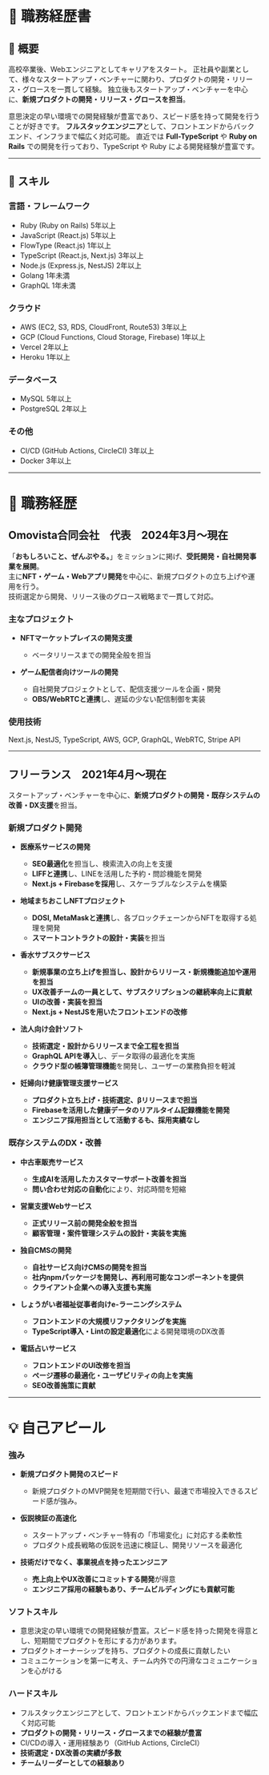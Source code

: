 # 📄 **職務経歴書**

## 📝 概要
高校卒業後、Webエンジニアとしてキャリアをスタート。
正社員や副業として、様々なスタートアップ・ベンチャーに関わり、プロダクトの開発・リリース・グロースを一貫して経験。
独立後もスタートアップ・ベンチャーを中心に、**新規プロダクトの開発・リリース・グロースを担当**。

意思決定の早い環境での開発経験が豊富であり、スピード感を持って開発を行うことが好きです。
**フルスタックエンジニア**として、フロントエンドからバックエンド、インフラまで幅広く対応可能。
直近では **Full-TypeScript** や **Ruby on Rails** での開発を行っており、TypeScript や Ruby による開発経験が豊富です。

---

## 🔧 **スキル**
### **言語・フレームワーク**
- Ruby (Ruby on Rails) 5年以上
- JavaScript (React.js) 5年以上
- FlowType (React.js) 1年以上
- TypeScript (React.js, Next.js) 3年以上
- Node.js (Express.js, NestJS) 2年以上
- Golang 1年未満
- GraphQL 1年未満

### **クラウド**
- AWS (EC2, S3, RDS, CloudFront, Route53) 3年以上
- GCP (Cloud Functions, Cloud Storage, Firebase) 1年以上
- Vercel 2年以上
- Heroku 1年以上

### **データベース**
- MySQL 5年以上
- PostgreSQL 2年以上

### **その他**
- CI/CD (GitHub Actions, CircleCI) 3年以上
- Docker 3年以上

---

# 💼 **職務経歴**

## **Omovista合同会社　代表　2024年3月〜現在**
「**おもしろいこと、ぜんぶやる。**」をミッションに掲げ、**受託開発・自社開発事業を展開**。  
主に**NFT・ゲーム・Webアプリ開発**を中心に、新規プロダクトの立ち上げや運用を行う。  
技術選定から開発、リリース後のグロース戦略まで一貫して対応。

### **主なプロジェクト**
- **NFTマーケットプレイスの開発支援**
  - ベータリリースまでの開発全般を担当

- **ゲーム配信者向けツールの開発**
  - 自社開発プロジェクトとして、配信支援ツールを企画・開発
  - **OBS/WebRTCと連携**し、遅延の少ない配信制御を実装

### **使用技術**
Next.js, NestJS, TypeScript, AWS, GCP, GraphQL, WebRTC, Stripe API

---

## **フリーランス　2021年4月〜現在**
スタートアップ・ベンチャーを中心に、**新規プロダクトの開発・既存システムの改善・DX支援**を担当。

### **新規プロダクト開発**
- **医療系サービスの開発**
  - **SEO最適化**を担当し、検索流入の向上を支援
  - **LIFFと連携**し、LINEを活用した予約・問診機能を開発
  - **Next.js + Firebaseを採用**し、スケーラブルなシステムを構築

- **地域まちおこしNFTプロジェクト**
  - **DOSI, MetaMaskと連携**し、各ブロックチェーンからNFTを取得する処理を開発
  - **スマートコントラクトの設計・実装**を担当

- **香水サブスクサービス**
  - **新規事業の立ち上げを担当し、設計からリリース・新規機能追加や運用を担当**
  - **UX改善チームの一員として、サブスクリプションの継続率向上に貢献**
  - **UIの改善・実装を担当**
  - **Next.js + NestJSを用いたフロントエンドの改修**

- **法人向け会計ソフト**
  - **技術選定・設計からリリースまで全工程を担当**
  - **GraphQL APIを導入**し、データ取得の最適化を実施
  - **クラウド型の帳簿管理機能**を開発し、ユーザーの業務負担を軽減

- **妊婦向け健康管理支援サービス**
  - **プロダクト立ち上げ・技術選定、βリリースまで担当**
  - **Firebaseを活用した健康データのリアルタイム記録機能を開発**
  - **エンジニア採用担当として活動するも、採用実績なし**

### **既存システムのDX・改善**
- **中古車販売サービス**
  - **生成AIを活用したカスタマーサポート改善を担当**
  - **問い合わせ対応の自動化**により、対応時間を短縮

- **営業支援Webサービス**
  - **正式リリース前の開発全般を担当**
  - **顧客管理・案件管理システムの設計・実装を実施**

- **独自CMSの開発**
  - **自社サービス向けCMSの開発を担当**
  - **社内npmパッケージを開発し、再利用可能なコンポーネントを提供**
  - **クライアント企業への導入支援も実施**

- **しょうがい者福祉従事者向けe-ラーニングシステム**
  - **フロントエンドの大規模リファクタリングを実施**
  - **TypeScript導入・Lintの設定最適化**による開発環境のDX改善

- **電話占いサービス**
  - **フロントエンドのUI改修を担当**
  - **ページ遷移の最適化・ユーザビリティの向上を実施**
  - **SEO改善施策に貢献**

---

# 💡 **自己アピール**
### **強み**
- **新規プロダクト開発のスピード**
  - 新規プロダクトのMVP開発を短期間で行い、最速で市場投入できるスピード感が強み。

- **仮説検証の高速化**
  - スタートアップ・ベンチャー特有の「市場変化」に対応する柔軟性
  - プロダクト成長戦略の仮説を迅速に検証し、開発リソースを最適化

- **技術だけでなく、事業視点を持ったエンジニア**
  - **売上向上やUX改善にコミットする開発**が得意
  - **エンジニア採用の経験もあり、チームビルディングにも貢献可能**

### **ソフトスキル**
- 意思決定の早い環境での開発経験が豊富。スピード感を持った開発を得意とし、短期間でプロダクトを形にする力があります。
- プロダクトオーナーシップを持ち、プロダクトの成長に貢献したい
- コミュニケーションを第一に考え、チーム内外での円滑なコミュニケーションを心がける
### **ハードスキル**
- フルスタックエンジニアとして、フロントエンドからバックエンドまで幅広く対応可能
- **プロダクトの開発・リリース・グロースまでの経験が豊富**
- CI/CDの導入・運用経験あり（GitHub Actions, CircleCI）
- **技術選定・DX改善の実績が多数**
- **チームリーダーとしての経験あり**
